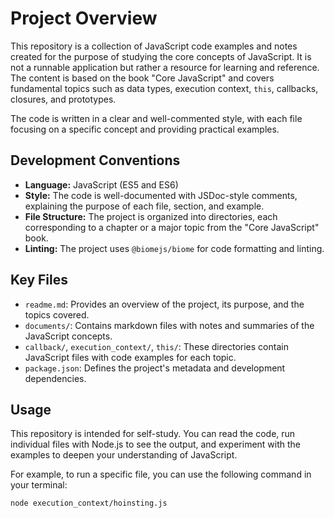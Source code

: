 # Project Overview

This repository is a collection of JavaScript code examples and notes created for the purpose of studying the core concepts of JavaScript. It is not a runnable application but rather a resource for learning and reference. The content is based on the book "Core JavaScript" and covers fundamental topics such as data types, execution context, `this`, callbacks, closures, and prototypes.

The code is written in a clear and well-commented style, with each file focusing on a specific concept and providing practical examples.

## Development Conventions

* **Language:** JavaScript (ES5 and ES6)
* **Style:** The code is well-documented with JSDoc-style comments, explaining the purpose of each file, section, and example.
* **File Structure:** The project is organized into directories, each corresponding to a chapter or a major topic from the "Core JavaScript" book.
* **Linting:** The project uses `@biomejs/biome` for code formatting and linting.

## Key Files

* `readme.md`: Provides an overview of the project, its purpose, and the topics covered.
* `documents/`: Contains markdown files with notes and summaries of the JavaScript concepts.
* `callback/`, `execution_context/`, `this/`: These directories contain JavaScript files with code examples for each topic.
* `package.json`: Defines the project's metadata and development dependencies.

## Usage

This repository is intended for self-study. You can read the code, run individual files with Node.js to see the output, and experiment with the examples to deepen your understanding of JavaScript.

For example, to run a specific file, you can use the following command in your terminal:

```bash
node execution_context/hoinsting.js
```
